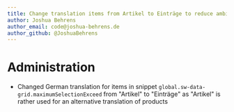 ```yaml
---
title: Change translation items from Artikel to Einträge to reduce ambiguity to products
author: Joshua Behrens
author_email: code@joshua-behrens.de
author_github: @JoshuaBehrens
---
```

# Administration
* Changed German translation for items in snippet `global.sw-data-grid.maximumSelectionExceed` from "Artikel" to "Einträge" as "Artikel" is rather used for an alternative translation of products
